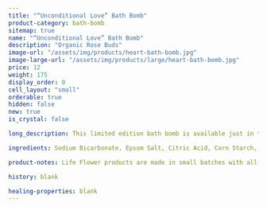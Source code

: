 ```yaml
---
title: "“Unconditional Love” Bath Bomb"
product-category: bath-bomb
sitemap: true
name: "“Unconditional Love” Bath Bomb"
description: "Organic Rose Buds"
image-url: "/assets/img/products/heart-bath-bomb.jpg"
image-large-url: "/assets/img/products/large/heart-bath-bomb.jpg"
price: 12
weight: 175
display_order: 0
cell_layout: "small"
orderable: true
hidden: false
new: true
is_crystal: false

long_description: This limited edition bath bomb is available just in time for Valentines Day. Handcrafted with organic, nourishing coconut oil, aphrodisiacal therapeutic-grade essential oils, organic rose buds and a cleansed and charged Rose Quartz - the stone of unconditional love. Whether sharing with a loved one or enjoying by yourself this bomb is the perfect self-care pick me up.

ingredients: Sodium Bicarbonate, Epsom Salt, Citric Acid, Corn Starch, Organic Coconut Oil, Aphrodisiacal Blend of Therapeutic-Grade Essential Oils, Organic Rose buds, Cleansed & Charged Rose Quartz.

product-notes: Life Flower products are made in small batches with all-natural and boutique ingredients. Most orders are processed within 3 days of being placed.

history: blank

healing-properties: blank
---
```

